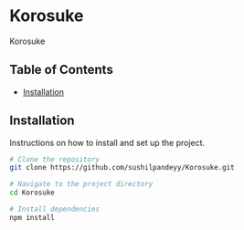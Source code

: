 # Korosuke 

Korosuke

## Table of Contents

- [Installation](#installation)

## Installation

Instructions on how to install and set up the project.

```bash
# Clone the repository
git clone https://github.com/sushilpandeyy/Korosuke.git

# Navigate to the project directory
cd Korosuke

# Install dependencies
npm install
